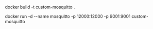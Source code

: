 docker build -t custom-mosquitto .

docker run -d --name mosquitto -p 12000:12000 -p 9001:9001 custom-mosquitto